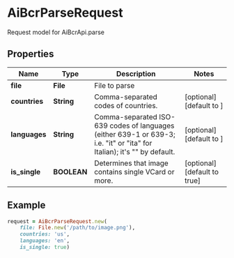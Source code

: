 # AiBcrParseRequest

Request model for AiBcrApi.parse

## Properties

Name | Type | Description | Notes
---- | ---- | ----------- | -----
**file** |**File** |File to parse |
**countries** |**String** |Comma-separated codes of countries. |[optional] [default to ]
**languages** |**String** |Comma-separated ISO-639 codes of languages (either 639-1 or 639-3; i.e. \"it\" or \"ita\" for Italian); it's \"\" by default.              |[optional] [default to ]
**is_single** |**BOOLEAN** |Determines that image contains single VCard or more. |[optional] [default to true]

## Example
```ruby
request = AiBcrParseRequest.new(
    file: File.new('/path/to/image.png'),
    countries: 'us',
    languages: 'en',
    is_single: true)
```
